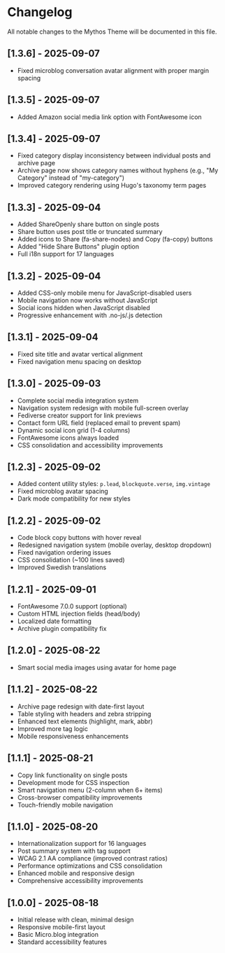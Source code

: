 # Changelog

All notable changes to the Mythos Theme will be documented in this file.

## [1.3.6] - 2025-09-07
- Fixed microblog conversation avatar alignment with proper margin spacing

## [1.3.5] - 2025-09-07
- Added Amazon social media link option with FontAwesome icon

## [1.3.4] - 2025-09-07
- Fixed category display inconsistency between individual posts and archive page
- Archive page now shows category names without hyphens (e.g., "My Category" instead of "my-category")
- Improved category rendering using Hugo's taxonomy term pages

## [1.3.3] - 2025-09-04
- Added ShareOpenly share button on single posts
- Share button uses post title or truncated summary
- Added icons to Share (fa-share-nodes) and Copy (fa-copy) buttons
- Added "Hide Share Buttons" plugin option
- Full i18n support for 17 languages

## [1.3.2] - 2025-09-04
- Added CSS-only mobile menu for JavaScript-disabled users
- Mobile navigation now works without JavaScript
- Social icons hidden when JavaScript disabled
- Progressive enhancement with .no-js/.js detection

## [1.3.1] - 2025-09-04
- Fixed site title and avatar vertical alignment
- Fixed navigation menu spacing on desktop

## [1.3.0] - 2025-09-03
- Complete social media integration system
- Navigation system redesign with mobile full-screen overlay
- Fediverse creator support for link previews
- Contact form URL field (replaced email to prevent spam)
- Dynamic social icon grid (1-4 columns)
- FontAwesome icons always loaded
- CSS consolidation and accessibility improvements

## [1.2.3] - 2025-09-02
- Added content utility styles: `p.lead`, `blockquote.verse`, `img.vintage`
- Fixed microblog avatar spacing
- Dark mode compatibility for new styles

## [1.2.2] - 2025-09-02
- Code block copy buttons with hover reveal
- Redesigned navigation system (mobile overlay, desktop dropdown)
- Fixed navigation ordering issues
- CSS consolidation (~100 lines saved)
- Improved Swedish translations

## [1.2.1] - 2025-09-01
- FontAwesome 7.0.0 support (optional)
- Custom HTML injection fields (head/body)
- Localized date formatting
- Archive plugin compatibility fix

## [1.2.0] - 2025-08-22
- Smart social media images using avatar for home page

## [1.1.2] - 2025-08-22
- Archive page redesign with date-first layout
- Table styling with headers and zebra stripping
- Enhanced text elements (highlight, mark, abbr)
- Improved more tag logic
- Mobile responsiveness enhancements

## [1.1.1] - 2025-08-21
- Copy link functionality on single posts
- Development mode for CSS inspection
- Smart navigation menu (2-column when 6+ items)
- Cross-browser compatibility improvements
- Touch-friendly mobile navigation

## [1.1.0] - 2025-08-20
- Internationalization support for 16 languages
- Post summary system with <!--more--> tag support
- WCAG 2.1 AA compliance (improved contrast ratios)
- Performance optimizations and CSS consolidation
- Enhanced mobile and responsive design
- Comprehensive accessibility improvements

## [1.0.0] - 2025-08-18
- Initial release with clean, minimal design
- Responsive mobile-first layout
- Basic Micro.blog integration
- Standard accessibility features